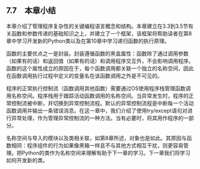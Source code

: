    

## 7.7　本章小结

本章介绍了管理程序复杂性的关键编程语言概念和结构。本章建立在3.3到3.5节有关函数和参数传递的基础知识之上，并建立了一个框架，该框架将帮助读者在第8章中学习开发新的Python类以及在第10章中学习递归函数的执行原理。

函数的主要优点之一是封装。封装遵循函数的黑盒属性：函数除了通过调用参数（如果有的话）和返回值（如果有的话）和调用程序交互外，不会影响调用程序。函数的这个属性成立的原因在于，每个函数调用都关联一个独立的名称空间，因此在函数调用执行过程中定义的变量名在该函数调用之外是不可见的。

程序的正常执行控制流（函数调用其他函数）需要通过OS使用程序栈管理函数调用名称空间。程序栈用于跟踪活动函数调用的名称空间。当异常发生时，程序的正常控制流被中断，并切换到异常控制流程。默认的异常控制流程是中断每一个活动函数调用并输出一条错误消息。在这一章中，我们介绍了使用try/except语句对进行异常处理，作为管理异常控制流的一种方法。当有必要时，将其用作程序的一部分。

名称空间与导入的模块以及类相关联，如第8章所述，对象也是如此。其原因与函数相同：程序组件的行为如果像黑箱一样且不与其他方式相互干扰，则更容易管理。把Python的类作为名称空间来理解有助于下一章的学习。下一章我们将学习如何开发新的类。